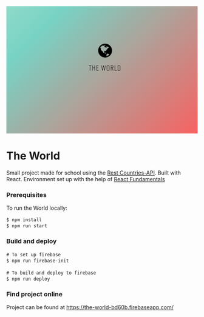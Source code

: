 <img src="the-world.png">

# The World

Small project made for school using the <a href="https://restcountries.eu/">Rest Countries-API</a>.
Built with React. Environment set up with the help of <a href="https://reacttraining.com">React Fundamentals</a>


### Prerequisites

To run the World locally:

```
$ npm install
$ npm run start
```

### Build and deploy

```
# To set up firebase
$ npm run firebase-init

# To build and deploy to firebase
$ npm run deploy
```
### Find project online
Project can be found at <a href="https://the-world-bd60b.firebaseapp.com/">https://the-world-bd60b.firebaseapp.com/</a>
